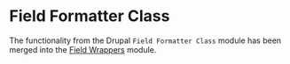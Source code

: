 # Field Formatter Class

The functionality from the Drupal `Field Formatter Class` module has been
merged into the [Field Wrappers](https://github.com/backdrop-contrib/field_wrappers)
module.
